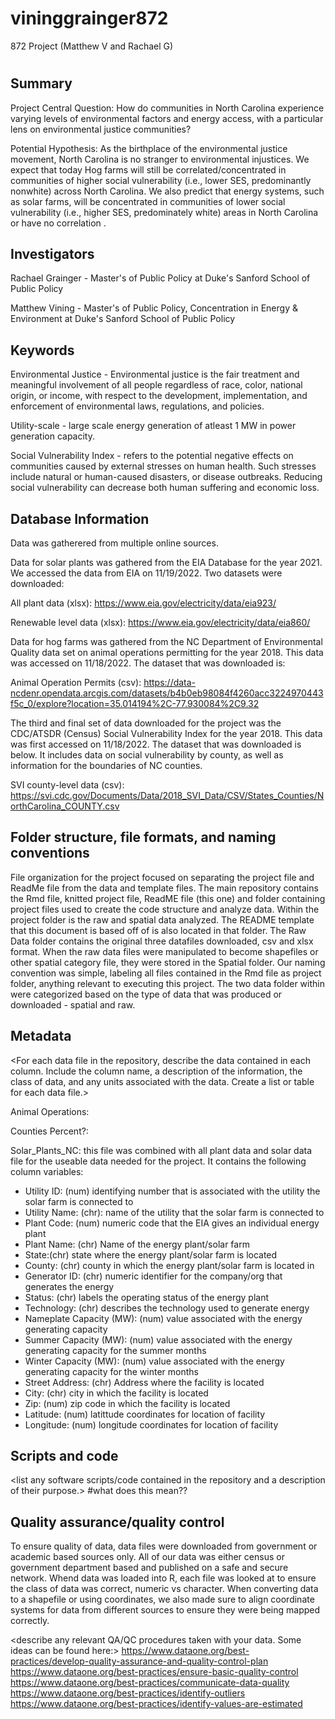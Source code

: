 # vininggrainger872
872 Project (Matthew V and Rachael G)

# <Environmental Benefits and Costs in North Carolina>

## Summary

Project Central Question:
How do communities in North Carolina experience varying levels of environmental factors and energy access, with a particular lens on environmental justice communities?

Potential Hypothesis:
As the birthplace of the environmental justice movement, North Carolina is no stranger to environmental injustices. We expect that today Hog farms will still be correlated/concentrated in communities of higher social vulnerability (i.e., lower SES, predominantly nonwhite) across North Carolina. We also predict that energy systems, such as solar farms, will be concentrated in communities of lower social vulnerability (i.e., higher SES, predominately white) areas in North Carolina or have no correlation .

## Investigators

Rachael Grainger - Master's of Public Policy at Duke's Sanford School of Public Policy

Matthew Vining - Master's of Public Policy, Concentration in Energy & Environment at Duke's Sanford School of Public Policy

## Keywords

Environmental Justice - Environmental justice is the fair treatment and meaningful involvement of all people regardless of race, color, national origin, or income, with respect to the development, implementation, and enforcement of environmental laws, regulations, and policies.

Utility-scale - large scale energy generation of atleast 1 MW in power generation capacity.

Social Vulnerability Index - refers to the potential negative effects on communities caused by external stresses on human health. Such stresses include natural or human-caused disasters, or disease outbreaks. Reducing social vulnerability can decrease both human suffering and economic loss. 


## Database Information
Data was gatherered from multiple online sources.

Data for solar plants was gathered from the EIA Database for the year 2021. We accessed the data from EIA on 11/19/2022. Two datasets were downloaded: 

All plant data (xlsx): https://www.eia.gov/electricity/data/eia923/ 

Renewable level data (xlsx): https://www.eia.gov/electricity/data/eia860/

Data for hog farms was gathered from the NC Department of Environmental Quality data set on animal operations permitting for the year 2018. This data was accessed on 11/18/2022. The dataset that was downloaded is:

Animal Operation Permits (csv): https://data-ncdenr.opendata.arcgis.com/datasets/b4b0eb98084f4260acc3224970443f5c_0/explore?location=35.014194%2C-77.930084%2C9.32 


The third and final set of data downloaded for the project was the CDC/ATSDR (Census) Social Vulnerability Index for the year 2018. This data was first accessed on 11/18/2022. The dataset that was downloaded is below. It includes data on social vulnerability by county, as well as information for the boundaries of NC counties.

SVI county-level data (csv): https://svi.cdc.gov/Documents/Data/2018_SVI_Data/CSV/States_Counties/NorthCarolina_COUNTY.csv


## Folder structure, file formats, and naming conventions 

File organization for the project focused on separating the project file and ReadMe file from the data and template files. The main repository contains the Rmd file, knitted project file, ReadME file (this one) and folder containing project files used to create the code structure and analyze data. Within the project folder is the raw and spatial data analyzed. The README template that this document is based off of is also located in that folder. The Raw Data folder contains the original three datafiles downloaded, csv and xlsx format. When the raw data files were manipulated to become shapefiles or other spatial category file, they were stored in the Spatial folder. Our naming convention was simple, labeling all files contained in the Rmd file as project folder, anything relevant to executing this project. The two data folder within were categorized based on the type of data that was produced or downloaded - spatial and raw.

## Metadata

<For each data file in the repository, describe the data contained in each column. Include the column name, a description of the information, the class of data, and any units associated with the data. Create a list or table for each data file.> 

Animal Operations:

Counties Percent?:

Solar_Plants_NC: this file was combined with all plant data and solar data file for the useable data needed for the project. It contains the following column variables:

- Utility ID: (num) identifying number that is associated with the utility the solar farm is connected to 
- Utility Name: (chr): name of the utility that the solar farm is connected to
- Plant Code: (num) numeric code that the EIA gives an individual energy plant
- Plant Name: (chr) Name of the energy plant/solar farm
- State:(chr) state where the energy plant/solar farm is located
- County: (chr) county in which the energy plant/solar farm is located in
- Generator ID: (chr) numeric identifier for the company/org that generates the energy 
- Status: (chr) labels the operating status of the energy plant
- Technology: (chr) describes the technology used to generate energy
- Nameplate Capacity (MW): (num) value associated with the energy generating capacity
- Summer Capacity (MW): (num) value associated with the energy generating capacity for the summer months
- Winter Capacity (MW): (num) value associated with the energy generating capacity for the winter months
- Street Address: (chr) Address where the facility is located
- City: (chr) city in which the facility is located
- Zip: (num) zip code in which the facility is located
- Latitude: (num) latittude coordinates for location of facility
- Longitude: (num) longitude coordinates for location of facility




## Scripts and code

<list any software scripts/code contained in the repository and a description of their purpose.>
#what does this mean??

## Quality assurance/quality control
To ensure quality of data, data files were downloaded from government or academic based sources only. All of our data was either census or government department based and published on a safe and secure network. Whend data was loaded into R, each file was looked at to ensure the class of data was correct, numeric vs character. When converting data to a shapefile or using coordinates, we also made sure to align coordinate systems for data from different sources to ensure they were being mapped correctly. 

<describe any relevant QA/QC procedures taken with your data. Some ideas can be found here:>
<https://www.dataone.org/best-practices/develop-quality-assurance-and-quality-control-plan>
<https://www.dataone.org/best-practices/ensure-basic-quality-control>
<https://www.dataone.org/best-practices/communicate-data-quality>
<https://www.dataone.org/best-practices/identify-outliers>
<https://www.dataone.org/best-practices/identify-values-are-estimated>